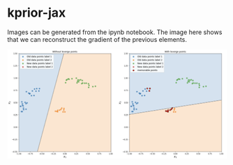 # kprior-jax 

Images can be generated from the ipynb notebook. The image here shows that we can reconstruct the gradient of the previous elements. 

![](Kprior.png)
